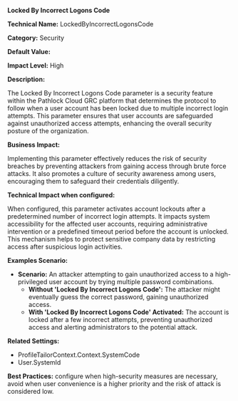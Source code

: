 **Locked By Incorrect Logons Code**

**Technical Name:** LockedByIncorrectLogonsCode

**Category:** Security

**Default Value:**

**Impact Level:** High

**Description:**

The Locked By Incorrect Logons Code parameter is a security feature within the Pathlock Cloud GRC platform that determines the protocol to follow when a user account has been locked due to multiple incorrect login attempts. This parameter ensures that user accounts are safeguarded against unauthorized access attempts, enhancing the overall security posture of the organization.

**Business Impact:**

Implementing this parameter effectively reduces the risk of security breaches by preventing attackers from gaining access through brute force attacks. It also promotes a culture of security awareness among users, encouraging them to safeguard their credentials diligently.

**Technical Impact when configured:**

When configured, this parameter activates account lockouts after a predetermined number of incorrect login attempts. It impacts system accessibility for the affected user accounts, requiring administrative intervention or a predefined timeout period before the account is unlocked. This mechanism helps to protect sensitive company data by restricting access after suspicious login activities.

**Examples Scenario:**

- **Scenario:** An attacker attempting to gain unauthorized access to a high-privileged user account by trying multiple password combinations.
  - **Without 'Locked By Incorrect Logons Code':** The attacker might eventually guess the correct password, gaining unauthorized access.
  - **With 'Locked By Incorrect Logons Code' Activated:** The account is locked after a few incorrect attempts, preventing unauthorized access and alerting administrators to the potential attack.

**Related Settings:**

- ProfileTailorContext.Context.SystemCode
- User.SystemId

**Best Practices:** configure when high-security measures are necessary, avoid when user convenience is a higher priority and the risk of attack is considered low.